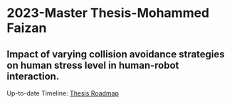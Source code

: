 # 2023-Master Thesis-Mohammed Faizan



## Impact of varying collision avoidance strategies on human stress level in human-robot interaction.

Up-to-date Timeline: [Thesis Roadmap](https://1drv.ms/x/s!ApwRgsxUkNqkiyYma_3qU70GhvRo?e=t3efVr)

## 

